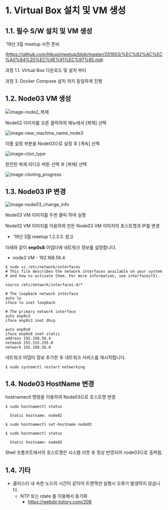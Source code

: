 # 1. Virtual Box 설치 및 VM 생성

## 1.1. 필수 S/W 설치 및 VM 생성

'19년 3월 meetup 사전 준비

(https://github.com/hlkug/meetup/blob/master/201903/%EC%82%AC%EC%A0%84%20%EC%9E%91%EC%97%85.md)

과정 1.1. Virtual Box 다운로드 및 설치 부터

과정 3. Docker Compose 설치 까지 동일하게 진행



## 1.2. Node03 VM 생성
![image-node2_복제](https://github.com/hlkug/meetup/blob/master/201905/images/node2_%EB%B3%B5%EC%A0%9C.png)

Node02 이미지를 오른 클릭하여 메뉴에서 [복제] 선택

![image-new_machine_name_node3](https://github.com/hlkug/meetup/blob/master/201905/images/new_machine_name_node3.png)

이름 설정 부분을 Node03으로 설정 후  [계속] 선택

![image-clon_type](https://github.com/hlkug/meetup/blob/master/201905/images/clon_type.png)

완전한 복제 라디오 버튼 선택 후 [복제] 선택

![image-cloning_progress](https://github.com/hlkug/meetup/blob/master/201905/images/cloning_progress.png)

## 1.3. Node03 IP 변경

![image-node03_change_info](https://github.com/hlkug/meetup/blob/master/201905/images/node03_change_info.png)

Node03 VM 이미지를 두번 클릭 하여 실행

Node02 VM 이미지를 이용하여 만든 Node03 VM 이미지의 호스트명과 IP를 변경

* '19년 3월 meetup 1.2.3.3. 참고

아래와 같이 **enp0s8** 어댑터에 네트워크 정보를 설정합니다.

* node3 VM - 192.168.56.4

~~~shell
$ sudo vi /etc/network/interfaces
# This file describes the network interfaces available on your system
# and how to activate them. For more information, see interfaces(5).

source /etc/network/interfaces.d/*

# The loopback network interface
auto lo
iface lo inet loopback

# The primary network interface
auto enp0s3
iface enp0s3 inet dhcp

auto enp0s8
iface enp0s8 inet static
address 192.168.56.4
netmask 255.255.255.0
network 192.168.56.0
~~~



네트워크 어댑터 정보 추가한 후 네트워크 서비스를 재시작합니다.

~~~shell
$ sudo systemctl restart networking
~~~

## 1.4. Node03 HostName 변경

hostnamectl 명령을 이용하여 Node03으로 호스트명 변경

~~~shell
$ sudo hostnamectl status

  Static hostname: node02

$ sudo hostnamectl set-hostname node03

$ sudo hostnamectl status

  Static hostname: node03

~~~

Shell 프롬프트에서의 호스트명은 시스템 리붓 후 정상 반영되어 node03으로 출력됨.

## 1.4. 기타

* 클러스터 내 속한 노드의 시간이 같아야 트랜잭션 실행시 오류가 발생하지 않습니다.
  * NTP 또는 rdate 를 이용해서 동기화
    * https://webdir.tistory.com/208

